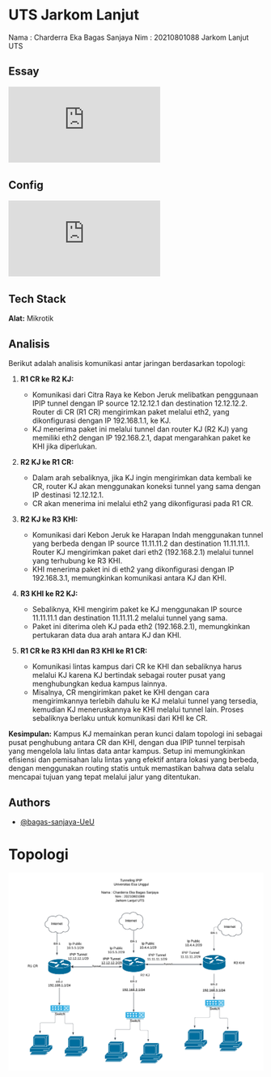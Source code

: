 # UTS Jarkom Lanjut

Nama : Charderra Eka Bagas Sanjaya
Nim : 20210801088
Jarkom Lanjut UTS

## Essay

![Essay](https://github.com/bagas-sanjaya-UeU/UTS-Jarkom-Lanjut/blob/main/Essay.md)

## Config

![Config](https://github.com/bagas-sanjaya-UeU/UTS-Jarkom-Lanjut/blob/main/config.md)

## Tech Stack

**Alat:** Mikrotik

## Analisis

Berikut adalah analisis komunikasi antar jaringan berdasarkan topologi:

1. **R1 CR ke R2 KJ:**

   - Komunikasi dari Citra Raya ke Kebon Jeruk melibatkan penggunaan IPIP tunnel dengan IP source 12.12.12.1 dan destination 12.12.12.2. Router di CR (R1 CR) mengirimkan paket melalui eth2, yang dikonfigurasi dengan IP 192.168.1.1, ke KJ.
   - KJ menerima paket ini melalui tunnel dan router KJ (R2 KJ) yang memiliki eth2 dengan IP 192.168.2.1, dapat mengarahkan paket ke KHI jika diperlukan.

2. **R2 KJ ke R1 CR:**

   - Dalam arah sebaliknya, jika KJ ingin mengirimkan data kembali ke CR, router KJ akan menggunakan koneksi tunnel yang sama dengan IP destinasi 12.12.12.1.
   - CR akan menerima ini melalui eth2 yang dikonfigurasi pada R1 CR.

3. **R2 KJ ke R3 KHI:**

   - Komunikasi dari Kebon Jeruk ke Harapan Indah menggunakan tunnel yang berbeda dengan IP source 11.11.11.2 dan destination 11.11.11.1. Router KJ mengirimkan paket dari eth2 (192.168.2.1) melalui tunnel yang terhubung ke R3 KHI.
   - KHI menerima paket ini di eth2 yang dikonfigurasi dengan IP 192.168.3.1, memungkinkan komunikasi antara KJ dan KHI.

4. **R3 KHI ke R2 KJ:**

   - Sebaliknya, KHI mengirim paket ke KJ menggunakan IP source 11.11.11.1 dan destination 11.11.11.2 melalui tunnel yang sama.
   - Paket ini diterima oleh KJ pada eth2 (192.168.2.1), memungkinkan pertukaran data dua arah antara KJ dan KHI.

5. **R1 CR ke R3 KHI dan R3 KHI ke R1 CR:**
   - Komunikasi lintas kampus dari CR ke KHI dan sebaliknya harus melalui KJ karena KJ bertindak sebagai router pusat yang menghubungkan kedua kampus lainnya.
   - Misalnya, CR mengirimkan paket ke KHI dengan cara mengirimkannya terlebih dahulu ke KJ melalui tunnel yang tersedia, kemudian KJ meneruskannya ke KHI melalui tunnel lain. Proses sebaliknya berlaku untuk komunikasi dari KHI ke CR.

**Kesimpulan:**
Kampus KJ memainkan peran kunci dalam topologi ini sebagai pusat penghubung antara CR dan KHI, dengan dua IPIP tunnel terpisah yang mengelola lalu lintas data antar kampus. Setup ini memungkinkan efisiensi dan pemisahan lalu lintas yang efektif antara lokasi yang berbeda, dengan menggunakan routing statis untuk memastikan bahwa data selalu mencapai tujuan yang tepat melalui jalur yang ditentukan.

## Authors

- [@bagas-sanjaya-UeU](https://github.com/bagas-sanjaya-UeU)

# Topologi

![Charderra](Topologi.png)

